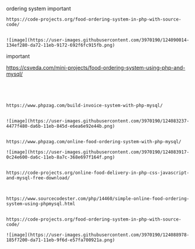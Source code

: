 ordering system  important
~~~~~~~~~~~~~~~~~~
https://code-projects.org/food-ordering-system-in-php-with-source-code/


![image](https://user-images.githubusercontent.com/3970190/124090014-134ef280-da72-11eb-9172-692f6fc915fb.png)

~~~~~~~~~~~~~~~~~~~~~~~~~~~~~~~~~~~~~~~~~~~~~~~~~~~~~~~~~~~~~~~~~~~~~~~

important

https://csveda.com/mini-projects/food-ordering-system-using-php-and-mysql/



~~~~~~~~~~~~~~~~~~~~~~~~~~~~~~~~~~~~~~~~~~~~~~~~~~~~~~~~~~~~~~~~~~~~~~~~~~~~~~~




https://www.phpzag.com/build-invoice-system-with-php-mysql/


![image](https://user-images.githubusercontent.com/3970190/124083237-4477f480-da6b-11eb-845d-e6ea6e92e44b.png)


https://www.phpzag.com/online-food-ordering-system-with-php-mysql/

![image](https://user-images.githubusercontent.com/3970190/124083917-0c24e600-da6c-11eb-8a7c-368e697f164f.png)


https://code-projects.org/online-food-delivery-in-php-css-javascript-and-mysql-free-download/



https://www.sourcecodester.com/php/14460/simple-online-food-ordering-system-using-phpmysql.html


https://code-projects.org/food-ordering-system-in-php-with-source-code/

![image](https://user-images.githubusercontent.com/3970190/124088978-185f7200-da71-11eb-9f6d-e57fa700921a.png)



